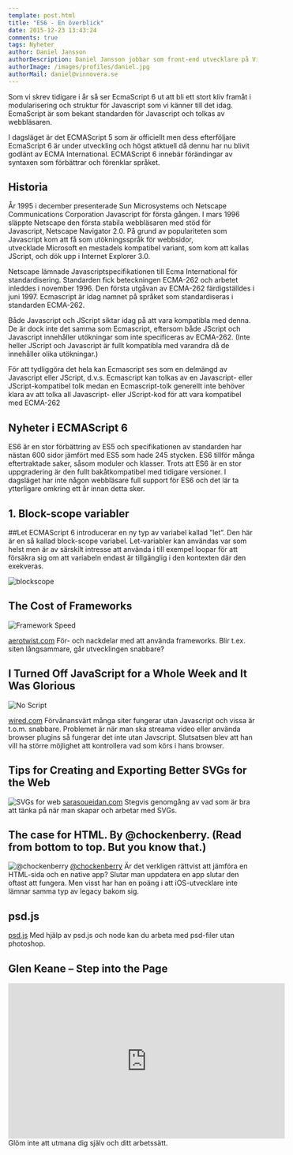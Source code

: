```yaml
---
template: post.html
title: "ES6 - En överblick"
date: 2015-12-23 13:43:24
comments: true
tags: Nyheter
author: Daniel Jansson
authorDescription: Daniel Jansson jobbar som front-end utvecklare på Vinnovera.
authorImage: /images/profiles/daniel.jpg
authorMail: daniel@vinnovera.se
---
```


Som vi skrev tidigare i år så ser EcmaScript 6 ut att bli ett stort kliv framåt i
modularisering och struktur för Javascript som vi känner till det idag. EcmaScript 
är som bekant standarden för Javascript och tolkas av webbläsaren.
<!--more-->


I dagsläget är det ECMAScript 5 som är officiellt men dess efterföljare EcmaScript 6 
är under utveckling och högst atktuell då dennu har nu blivit godlänt av ECMA International. 
ECMAScript 6 innebär förändingar av syntaxen som förbättrar och förenklar språket.

## Historia
År 1995 i december presenterade Sun Microsystems och Netscape Communications Corporation
Javascript för första gången. I mars 1996 släppte Netscape den första stabila webbläsaren 
med stöd för Javascript, Netscape Navigator 2.0. På grund av populariteten som Javascript 
kom att få som utökningsspråk för webbsidor, utvecklade Microsoft en mestadels kompatibel 
variant, som kom att kallas JScript, och dök upp i Internet Explorer 3.0.

Netscape lämnade Javascriptspecifikationen till Ecma International för standardisering. 
Standarden fick beteckningen ECMA-262 och arbetet inleddes i november 1996. Den första 
utgåvan av ECMA-262 färdigställdes i juni 1997. Ecmascript är idag namnet på språket som 
standardiseras i standarden ECMA-262. 

Både Javascript och JScript siktar idag på att vara kompatibla med denna. De är dock inte 
det samma som Ecmascript, eftersom både JScript och Javascript innehåller utökningar som 
inte specificeras av ECMA-262. (Inte heller JScript och Javascript är fullt kompatibla med 
varandra då de innehåller olika utökningar.) 

För att tydliggöra det hela kan Ecmascript ses som en delmängd av Javascript eller JScript, 
d.v.s. Ecmascript kan tolkas av en Javascript- eller JScript-kompatibel tolk medan en 
Ecmascript-tolk generellt inte behöver klara av att tolka all Javascript- eller JScript-kod 
för att vara kompatibel med ECMA-262

## Nyheter i ECMAScript 6
ES6 är en stor förbättring av ES5 och specifikationen av standarden har nästan 600 sidor 
jämfört med ES5 som hade 245 stycken. ES6 tillför många eftertraktade saker, såsom moduler 
och klasser. Trots att ES6 är en stor uppgradering är den fullt bakåtkompatibel med tidigare 
versioner. I dagsläget har inte någon webbläsare full support för ES6 och det lär ta 
ytterligare omkring ett år innan detta sker.

## 1. Block-scope variabler

##Let
ECMAScript 6 introducerar en ny typ av variabel kallad ”let”. Den här är en så kallad block-scope
variabel. Let-variabler kan användas var som helst men är av särskilt intresse att använda i till 
exempel loopar för att försäkra sig om att variabeln endast är tillgänglig i den kontexten där 
den exekveras.

![blockscope](/images/content/posts/es6-en-overblick/blockscope1.jpg)









## The Cost of Frameworks
![Framework Speed](/images/content/posts/hittat-pa-natet-number-15/framework_speed.jpg)

[aerotwist.com][0] För- och nackdelar med att använda frameworks. Blir t.ex. siten långsammare, går utvecklingen snabbare?

## I Turned Off JavaScript for a Whole Week and It Was Glorious
![No Script](/images/content/posts/hittat-pa-natet-number-15/js.jpg)

[wired.com][1] Förvånansvärt många siter fungerar utan Javascript och vissa är t.o.m. snabbare. Problemet är när man ska streama video eller använda browser plugins så fungerar det inte utan Javscript. Slutsatsen blev att han vill ha större möjlighet att kontrollera vad som körs i hans browser.

## Tips for Creating and Exporting Better SVGs for the Web
![SVGs for web](/images/content/posts/hittat-pa-natet-number-15/svg_circle_path.jpg)
[sarasoueidan.com][2] Stegvis genomgång av vad som är bra att tänka på när man skapar och arbetar med SVGs.

## The case for HTML. By @chockenberry. (Read from bottom to top. But you know that.)
![@chockenberry](/images/content/posts/hittat-pa-natet-number-15/craig_hockenberry.png)
[@chockenberry][4] Är det verkligen rättvist att jämföra en HTML-sida och en native app? Slutar man uppdatera en app slutar den oftast att fungera. Men visst har han en poäng i att iOS-utvecklare inte lämnar samma typ av legacy bakom sig.

## psd.js
[psd.js][3] Med hjälp av psd.js och node kan du arbeta med psd-filer utan photoshop.

## Glen Keane – Step into the Page
<div class="video youtube">
	<iframe width="560" height="315" src="https://www.youtube.com/embed/GSbkn6mCfXE" frameborder="0" allowfullscreen></iframe>
</div>
Glöm inte att utmana dig själv och ditt arbetssätt.

[0]: https://aerotwist.com/blog/the-cost-of-frameworks/
[1]: http://www.wired.com/2015/11/i-turned-off-javascript-for-a-whole-week-and-it-was-glorious/
[2]: http://sarasoueidan.com/blog/svg-tips-for-designers/
[3]: https://github.com/meltingice/psd.js
[4]: https://mobile.twitter.com/zeldman/status/667846154114105344